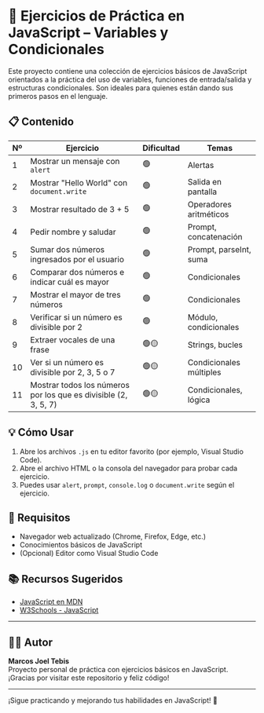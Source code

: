 # 🧠 Ejercicios de Práctica en JavaScript – Variables y Condicionales

Este proyecto contiene una colección de ejercicios básicos de JavaScript orientados a la práctica del uso de variables, funciones de entrada/salida y estructuras condicionales. Son ideales para quienes están dando sus primeros pasos en el lenguaje.

## 📋 Contenido

| Nº | Ejercicio | Dificultad | Temas |
|----|-----------|------------|-------|
| 1  | Mostrar un mensaje con `alert` | 🟢 | Alertas |
| 2  | Mostrar "Hello World" con `document.write` | 🟢 | Salida en pantalla |
| 3  | Mostrar resultado de 3 + 5 | 🟢 | Operadores aritméticos |
| 4  | Pedir nombre y saludar | 🟢 | Prompt, concatenación |
| 5  | Sumar dos números ingresados por el usuario | 🟢 | Prompt, parseInt, suma |
| 6  | Comparar dos números e indicar cuál es mayor | 🟢 | Condicionales |
| 7  | Mostrar el mayor de tres números | 🟢 | Condicionales |
| 8  | Verificar si un número es divisible por 2 | 🟢 | Módulo, condicionales |
| 9  | Extraer vocales de una frase | 🟢🟡 | Strings, bucles |
| 10 | Ver si un número es divisible por 2, 3, 5 o 7 | 🟢🟡 | Condicionales múltiples |
| 11 | Mostrar todos los números por los que es divisible (2, 3, 5, 7) | 🟢🟡 | Condicionales, lógica |

## 💡 Cómo Usar

1. Abre los archivos `.js` en tu editor favorito (por ejemplo, Visual Studio Code).
2. Abre el archivo HTML o la consola del navegador para probar cada ejercicio.
3. Puedes usar `alert`, `prompt`, `console.log` o `document.write` según el ejercicio.

## 🔧 Requisitos

- Navegador web actualizado (Chrome, Firefox, Edge, etc.)
- Conocimientos básicos de JavaScript
- (Opcional) Editor como Visual Studio Code

## 📚 Recursos Sugeridos

- [JavaScript en MDN](https://developer.mozilla.org/es/docs/Web/JavaScript)
- [W3Schools - JavaScript](https://www.w3schools.com/js/)

---

## 👨‍💻 Autor

**Marcos Joel Tebis**  
Proyecto personal de práctica con ejercicios básicos en JavaScript.  
¡Gracias por visitar este repositorio y feliz código!

---

¡Sigue practicando y mejorando tus habilidades en JavaScript! 💪